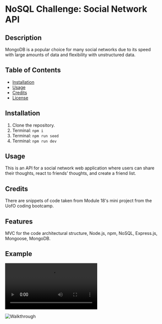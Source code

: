 # NoSQL Challenge: Social Network API

## Description

MongoDB is a popular choice for many social networks due to its speed with large amounts of data and flexibility with unstructured data.

## Table of Contents

- [Installation](#installation)
- [Usage](#usage)
- [Credits](#credits)
- [License](#license)

## Installation

1. Clone the repository.
2. Terminal: `npm i`
3. Terminal: `npm run seed`
4. Terminal: `npm run dev`

## Usage

This is an API for a social network web application where users can share their thoughts, react to friends’ thoughts, and create a friend list.

## Credits

There are snippets of code taken from Module 18's mini project from the UofO coding bootcamp.

## Features

MVC for the code architectural structure, Node.js, npm, NoSQL, Express.js, Mongoose, MongoDB.

## Example

![Video found here](https://github.com/viaheather/past-soda/blob/main/assets/walkthrough.mp4)

![Walkthrough](assets/walkthrough.gif)
